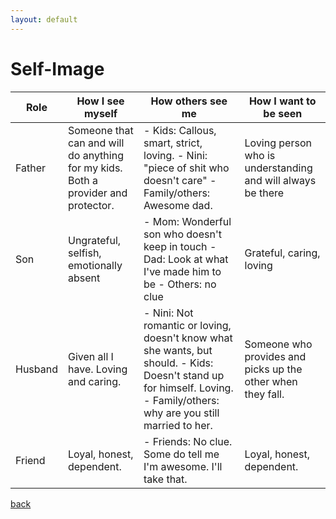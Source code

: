 ```yaml
---
layout: default
---
```


# Self-Image

| Role    | How I see myself                                                                    | How others see me                                                                                                                                                          | How I want to be seen                                         |
|---------|-------------------------------------------------------------------------------------|----------------------------------------------------------------------------------------------------------------------------------------------------------------------------|---------------------------------------------------------------|
| Father  | Someone that can and will do anything for  my kids. Both a provider and protector.  | - Kids: Callous, smart, strict, loving. - Nini: "piece of shit who doesn't care" - Family/others: Awesome dad.                                                             | Loving person who is understanding and will  always be there  |
| Son     | Ungrateful, selfish, emotionally absent                                             | - Mom: Wonderful son who doesn't keep in touch - Dad: Look at what I've made him to be - Others: no clue                                                                   | Grateful, caring, loving                                      |
| Husband | Given all I have. Loving and caring.                                                | - Nini: Not romantic or loving, doesn't know what she wants, but should. - Kids: Doesn't stand up for himself. Loving. - Family/others: why are you still married to her.  | Someone who provides and picks up the other when  they fall.  |
| Friend  | Loyal, honest, dependent.                                                           | - Friends: No clue. Some do tell me I'm awesome. I'll take that.                                                                                                           | Loyal, honest, dependent.                                     |

[back](./)
